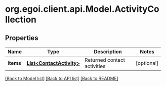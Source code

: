 
# org.egoi.client.api.Model.ActivityCollection

## Properties

Name | Type | Description | Notes
------------ | ------------- | ------------- | -------------
**Items** | [**List&lt;ContactActivity&gt;**](ContactActivity.md) | Returned contact activities | [optional] 

[[Back to Model list]](../README.md#documentation-for-models)
[[Back to API list]](../README.md#documentation-for-api-endpoints)
[[Back to README]](../README.md)

